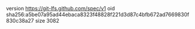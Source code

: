version https://git-lfs.github.com/spec/v1
oid sha256:a5be07a95ad44ebaca8323f48828f221d3d87c4bfb672ad7669830f830c38a27
size 3082
